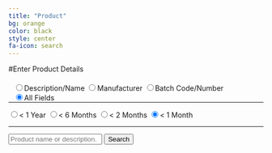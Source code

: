 ```yaml
---
title: "Product"
bg: orange
color: black
style: center
fa-icon: search
---
```


#Enter Product Details

<div style="position: relative; height: 100px;" id="searchBox">
	<span style="float: left; margin-top: 5px; margin-left: 10px;">
		<span style="white-space: nowrap;"><input type="radio" name="searchtype" id="radioDesc" value="product_description">Description/Name</input></span>
		<span style="white-space: nowrap;"><input type="radio" name="searchtype" id="radioManu" value="product_description.recalling_firm">Manufacturer</input></span>
		<span style="white-space: nowrap;"><input type="radio" name="searchtype" id="radioBatc" value="code_info.product_description">Batch Code/Number</input></span>
		<span style="white-space: nowrap;"><input type="radio" name="searchtype" id="radioAny" value="" checked="checked">All Fields</input></span>
	</span>
	<hr style="width: 100%;/>
	<span style="float: left; margin-top: 5px; margin-left: 10px;">
		<span style="white-space: nowrap;"><input type="radio" name="searchdate" id="radioMonth" value="">&lt; 1 Year</input></span>
		<span style="white-space: nowrap;"><input type="radio" name="searchdate" id="radioTwoMonth" value="">&lt; 6 Months</input></span>
		<span style="white-space: nowrap;"><input type="radio" name="searchdate" id="radioSixMonth" value="">&lt; 2 Months</input></span>
		<span style="white-space: nowrap;"><input type="radio" name="searchdate" id="radioTwelveMonth" value="" checked="checked">&lt; 1 Month</input></span>
	</span>
	<hr style="width: 100%;/>
	<div class="searchform cf">
		<input id="searchTextbox" type="text" placeholder="Product name or description.">
		<button id="searchButton">
			Search
		</button>
	</div>
</div>